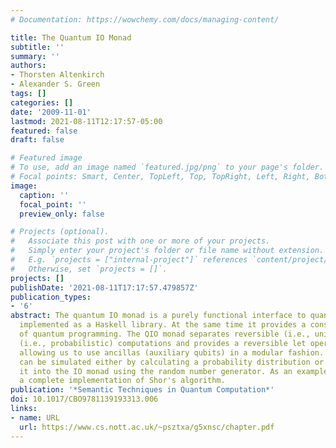 ```yaml
---
# Documentation: https://wowchemy.com/docs/managing-content/

title: The Quantum IO Monad
subtitle: ''
summary: ''
authors:
- Thorsten Altenkirch
- Alexander S. Green
tags: []
categories: []
date: '2009-11-01'
lastmod: 2021-08-11T12:17:57-05:00
featured: false
draft: false

# Featured image
# To use, add an image named `featured.jpg/png` to your page's folder.
# Focal points: Smart, Center, TopLeft, Top, TopRight, Left, Right, BottomLeft, Bottom, BottomRight.
image:
  caption: ''
  focal_point: ''
  preview_only: false

# Projects (optional).
#   Associate this post with one or more of your projects.
#   Simply enter your project's folder or file name without extension.
#   E.g. `projects = ["internal-project"]` references `content/project/deep-learning/index.md`.
#   Otherwise, set `projects = []`.
projects: []
publishDate: '2021-08-11T17:17:57.479857Z'
publication_types:
- '6'
abstract: The quantum IO monad is a purely functional interface to quantum programming
  implemented as a Haskell library. At the same time it provides a constructive semantics
  of quantum programming. The QIO monad separates reversible (i.e., unitary) and irreversible
  (i.e., probabilistic) computations and provides a reversible let operation (ulet),
  allowing us to use ancillas (auxiliary qubits) in a modular fashion. QIO programs
  can be simulated either by calculating a probability distribution or by embedding
  it into the IO monad using the random number generator. As an example we present
  a complete implementation of Shor's algorithm.
publication: '*Semantic Techniques in Quantum Computation*'
doi: 10.1017/CBO9781139193313.006
links:
- name: URL
  url: https://www.cs.nott.ac.uk/~psztxa/g5xnsc/chapter.pdf
---
```

